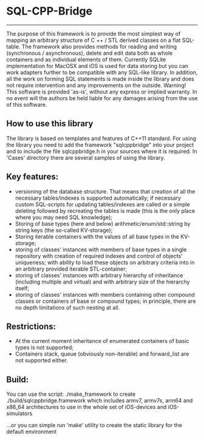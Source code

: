 #  SQL-CPP-Bridge
--------------
The purpose of this framework is to provide the most simplest way of mapping
an arbitrary structure of C ++ / STL derived classes on a flat SQL-table.
The framework also provides methods for reading and writing (synchronous /
asynchronous), delete and edit data both as whole containers and as
individual elements of them. Currently SQLite implementation for MacOSX and
iOS is used for data storing but you can work adapters further to be
compatible with any SQL-like library.
In addition, all the work on forming SQL statements is made inside the
library and does not require intervention and any improvements on the
outside.
Warning! This software is provided 'as-is', without any express or implied
warranty.  In no event will the authors be held liable for any damages
arising from the use of this software.

How to use this library
-------------
The library is based on templates and features of C++11 standard.
For using the library you need to add the framework "sqlcppbridge" into your 
project and to include the file sqlcppbridge.h in your sources where it is required. 
In 'Cases' directory there are several samples of using the library.

Key features:
-------------
* versioning of the database structure. That means that creation of all the
necessary tables/indexes is supported automatically; if necessary custom
SQL-scripts for updating tables/indexes are called or a simple deleting
followed by recreating the tables is made (this is the only place where you
may need SQL knowledge);
* Storing of base types (here and below) arithmetic/enum/std::string by
string keys (the so-called KV-storage);
* Storing iterable containers with the values ​​of all base types in the
KV-storage;
* storing of classes' instances with members of base types in a single
repository with creation of required indexes and control of objects'
uniqueness; with ability to load these objects on arbitrary criteria into in
an arbitrary provided iterable STL-container;
* storing of classes' instances with arbitrary hierarchy of inheritance
(including multiple and virtual) and with arbitrary size of the hierarchy
itself;
* storing of classes' instances with members containing other compound
classes or containers of base or compound types; in principle, there are no
depth limitations of such nesting at all.

Restrictions:
-------------
* At the current moment inheritance of enumerated containers of basic types
is not supported;
* Containers stack, queue (obviously non-iterable) and forward_list 
are not supported either.

Build:
-------------
You can use the script:
./make_framework
to create ./build/sqlcppbridge.framework
which includes armv7, armv7s, arm64 and x86_64 architectures to use in the 
whole set of iOS-devices and iOS-simulators

...or you can simple run 'make' utility to create the static library for the default environment
